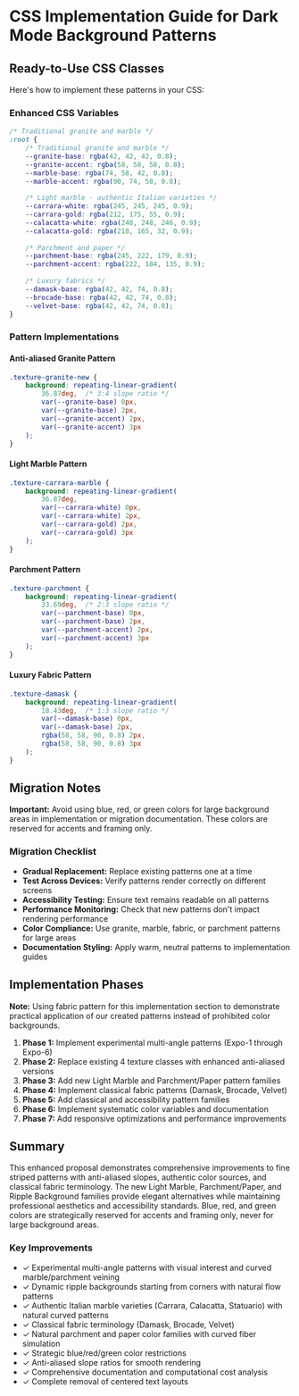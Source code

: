 # CSS Implementation Guide for Dark Mode Background Patterns

## Ready-to-Use CSS Classes

Here's how to implement these patterns in your CSS:

### Enhanced CSS Variables

```css
/* Traditional granite and marble */
:root {
    /* Traditional granite and marble */
    --granite-base: rgba(42, 42, 42, 0.8);
    --granite-accent: rgba(58, 58, 58, 0.8);
    --marble-base: rgba(74, 58, 42, 0.8);
    --marble-accent: rgba(90, 74, 58, 0.8);
    
    /* Light marble - authentic Italian varieties */
    --carrara-white: rgba(245, 245, 245, 0.9);
    --carrara-gold: rgba(212, 175, 55, 0.9);
    --calacatta-white: rgba(248, 248, 246, 0.9);
    --calacatta-gold: rgba(218, 165, 32, 0.9);
    
    /* Parchment and paper */
    --parchment-base: rgba(245, 222, 179, 0.9);
    --parchment-accent: rgba(222, 184, 135, 0.9);
    
    /* Luxury fabrics */
    --damask-base: rgba(42, 42, 74, 0.8);
    --brocade-base: rgba(42, 42, 74, 0.8);
    --velvet-base: rgba(42, 42, 74, 0.8);
}
```

### Pattern Implementations

#### Anti-aliased Granite Pattern

```css
.texture-granite-new {
    background: repeating-linear-gradient(
        36.87deg,  /* 3:4 slope ratio */
        var(--granite-base) 0px,
        var(--granite-base) 2px,
        var(--granite-accent) 2px,
        var(--granite-accent) 3px
    );
}
```

#### Light Marble Pattern

```css
.texture-carrara-marble {
    background: repeating-linear-gradient(
        36.87deg,
        var(--carrara-white) 0px,
        var(--carrara-white) 2px,
        var(--carrara-gold) 2px,
        var(--carrara-gold) 3px
    );
}
```

#### Parchment Pattern

```css
.texture-parchment {
    background: repeating-linear-gradient(
        33.69deg,  /* 2:3 slope ratio */
        var(--parchment-base) 0px,
        var(--parchment-base) 2px,
        var(--parchment-accent) 2px,
        var(--parchment-accent) 3px
    );
}
```

#### Luxury Fabric Pattern

```css
.texture-damask {
    background: repeating-linear-gradient(
        18.43deg,  /* 1:3 slope ratio */
        var(--damask-base) 0px,
        var(--damask-base) 2px,
        rgba(58, 58, 90, 0.8) 2px,
        rgba(58, 58, 90, 0.8) 3px
    );
}
```

## Migration Notes

**Important:** Avoid using blue, red, or green colors for large background areas in implementation or migration documentation. These colors are reserved for accents and framing only.

### Migration Checklist

- **Gradual Replacement:** Replace existing patterns one at a time
- **Test Across Devices:** Verify patterns render correctly on different screens
- **Accessibility Testing:** Ensure text remains readable on all patterns
- **Performance Monitoring:** Check that new patterns don't impact rendering performance
- **Color Compliance:** Use granite, marble, fabric, or parchment patterns for large areas
- **Documentation Styling:** Apply warm, neutral patterns to implementation guides

## Implementation Phases

**Note:** Using fabric pattern for this implementation section to demonstrate practical application of our created patterns instead of prohibited color backgrounds.

1. **Phase 1:** Implement experimental multi-angle patterns (Expo-1 through Expo-6)
2. **Phase 2:** Replace existing 4 texture classes with enhanced anti-aliased versions
3. **Phase 3:** Add new Light Marble and Parchment/Paper pattern families
4. **Phase 4:** Implement classical fabric patterns (Damask, Brocade, Velvet)
5. **Phase 5:** Add classical and accessibility pattern families
6. **Phase 6:** Implement systematic color variables and documentation
7. **Phase 7:** Add responsive optimizations and performance improvements

## Summary

This enhanced proposal demonstrates comprehensive improvements to fine striped patterns with anti-aliased slopes, authentic color sources, and classical fabric terminology. The new Light Marble, Parchment/Paper, and Ripple Background families provide elegant alternatives while maintaining professional aesthetics and accessibility standards. Blue, red, and green colors are strategically reserved for accents and framing only, never for large background areas.

### Key Improvements

- ✓ Experimental multi-angle patterns with visual interest and curved marble/parchment veining
- ✓ Dynamic ripple backgrounds starting from corners with natural flow patterns
- ✓ Authentic Italian marble varieties (Carrara, Calacatta, Statuario) with natural curved patterns
- ✓ Classical fabric terminology (Damask, Brocade, Velvet)
- ✓ Natural parchment and paper color families with curved fiber simulation
- ✓ Strategic blue/red/green color restrictions
- ✓ Anti-aliased slope ratios for smooth rendering
- ✓ Comprehensive documentation and computational cost analysis
- ✓ Complete removal of centered text layouts
